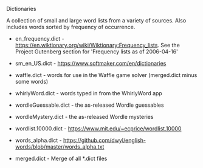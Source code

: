 Dictionaries

A collection of small and large word lists from a variety of sources. Also includes words sorted by frequency of occurrence.

* en_frequency.dict - https://en.wiktionary.org/wiki/Wiktionary:Frequency_lists. See the
Project Gutenberg section for 'Frequency lists as of 2006-04-16'
* sm_en_US.dict - https://www.softmaker.com/en/dictionaries
* waffle.dict - words for use in the Waffle game solver (merged.dict minus some words)
* whirlyWord.dict - words typed in from the WhirlyWord app
* wordleGuessable.dict - the as-released Wordle guessables
* wordleMystery.dict - the as-released Wordle mysteries
* wordlist.10000.dict - https://www.mit.edu/~ecprice/wordlist.10000
* words_alpha.dict - https://github.com/dwyl/english-words/blob/master/words_alpha.txt

* merged.dict - Merge of all *.dict files
